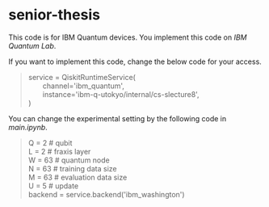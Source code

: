 # senior-thesis

This code is for IBM Quantum devices. You implement this code on *IBM Quantum Lab*.

If you want to implement this code, change the below code for your access.

> service = QiskitRuntimeService(<br>
&emsp;&emsp;channel='ibm_quantum',<br>
&emsp;&emsp;instance='ibm-q-utokyo/internal/cs-slecture8',<br>
)

You can change the experimental setting by the following code in *main.ipynb*.

> Q = 2 # qubit<br>
L = 2 # fraxis layer<br>
W = 63 # quantum node<br>
N = 63 # training data size<br>
M = 63 # evaluation data size<br>
U = 5 # update <br>
backend = service.backend('ibm_washington')
